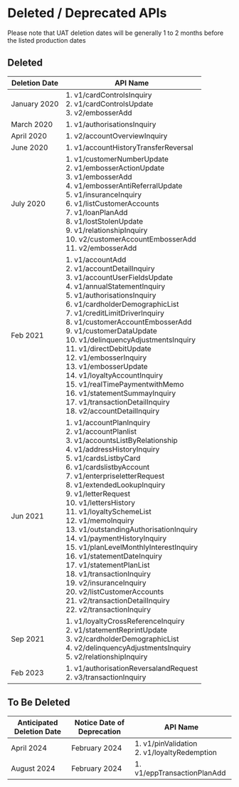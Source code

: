 Deleted / Deprecated APIs
=========================

Please note that UAT deletion dates will be generally 1 to 2 months before the listed production dates

Deleted
-------

| Deletion Date | API Name                                                                                                                                                                                                                                                                                                                                                                                                                                                                                                                                                                                                                                                                                                                                                                      |
|---------------|-------------------------------------------------------------------------------------------------------------------------------------------------------------------------------------------------------------------------------------------------------------------------------------------------------------------------------------------------------------------------------------------------------------------------------------------------------------------------------------------------------------------------------------------------------------------------------------------------------------------------------------------------------------------------------------------------------------------------------------------------------------------------------|
| January 2020  | 1. v1/cardControlsInquiry <br /> 2. v1/cardControlsUpdate <br /> 3. v2/embosserAdd                                                                                                                                                                                                                                                                                                                                                                                                                                                                                                                                                                                                                                                                                            |
| March 2020    | 1. v1/authorisationsInquiry                                                                                                                                                                                                                                                                                                                                                                                                                                                                                                                                                                                                                                                                                                                                                   |
| April 2020    | 1. v2/accountOverviewInquiry                                                                                                                                                                                                                                                                                                                                                                                                                                                                                                                                                                                                                                                                                                                                                  |
| June 2020     | 1. v1/accountHistoryTransferReversal                                                                                                                                                                                                                                                                                                                                                                                                                                                                                                                                                                                                                                                                                                                                          |
| July 2020     | 1. v1/customerNumberUpdate  <br />2.  v1/embosserActionUpdate  <br />3.  v1/embosserAdd  <br />4.  v1/embosserAntiReferralUpdate  <br />5.  v1/insuranceInquiry  <br />6.  v1/listCustomerAccounts  <br />7.  v1/loanPlanAdd  <br />8.  v1/lostStolenUpdate  <br />9.  v1/relationshipInquiry  <br />10. v2/customerAccountEmbosserAdd  <br />11. v2/embosserAdd                                                                                                                                                                                                                                                                                                                                                                                                              |
| Feb 2021      | 1. v1/accountAdd  <br />2.  v1/accountDetailInquiry  <br />3.  v1/accountUserFieldsUpdate  <br />4.  v1/annualStatementInquiry  <br />5.  v1/authorisationsInquiry  <br />6.  v1/cardholderDemographicList  <br />7.  v1/creditLimitDriverInquiry  <br />8.  v1/customerAccountEmbosserAdd  <br />9.  v1/customerDataUpdate  <br />10. v1/delinquencyAdjustmentsInquiry  <br />11. v1/directDebitUpdate  <br />12. v1/embosserInquiry  <br />13. v1/embosserUpdate  <br />14. v1/loyaltyAccountInquiry  <br />15. v1/realTimePaymentwithMemo  <br />16. v1/statementSummayInquiry  <br />17. v1/transactionDetailInquiry  <br />18. v2/accountDetailInquiry                                                                                                                   |
| Jun 2021      | 1. v1/accountPlanInquiry  <br />2.  v1/accountPlanlist  <br />3.  v1/accountsListByRelationship  <br />4.  v1/addressHistoryInquiry  <br />5.  v1/cardsListbyCard  <br />6.  v1/cardslistbyAccount  <br />7.  v1/enterpriseletterRequest  <br />8.  v1/extendedLookupInquiry  <br />9.  v1/letterRequest  <br />10. v1/lettersHistory  <br />11. v1/loyaltySchemeList  <br />12. v1/memoInquiry  <br />13. v1/outstandingAuthorisationInquiry  <br />14. v1/paymentHistoryInquiry  <br />15. v1/planLevelMonthlyInterestInquiry  <br />16. v1/statementDateInquiry  <br />17. v1/statementPlanList  <br />18. v1/transactionInquiry  <br />19. v2/insuranceInquiry  <br />20. v2/listCustomerAccounts  <br />21. v2/transactionDetailInquiry  <br />22. v2/transactionInquiry |
| Sep 2021      | 1. v1/loyaltyCrossReferenceInquiry  <br />2.  v1/statementReprintUpdate  <br />3.  v2/cardholderDemographicList    <br />4.  v2/delinquencyAdjustmentsInquiry  <br />5.  v2/relationshipInquiry                                                                                                                                                                                                                                                                                                                                                                                                                                                                                                                                                                               |
| Feb 2023      | 1. v1/authorisationReversalandRequest <br/> 2. v3/transactionInquiry                                                                                                                                                                                                                                                                                                                                                                                                                                                                                                                                                                                                                                                                                                          |

To Be Deleted
-------------

| Anticipated Deletion Date | Notice Date of Deprecation | API Name                                          |
|---------------------------|----------------------------|---------------------------------------------------|
| April 2024                | February 2024              | 1. v1/pinValidation <br/> 2. v1/loyaltyRedemption |
| August 2024               | February 2024              | 1. v1/eppTransactionPlanAdd                       |